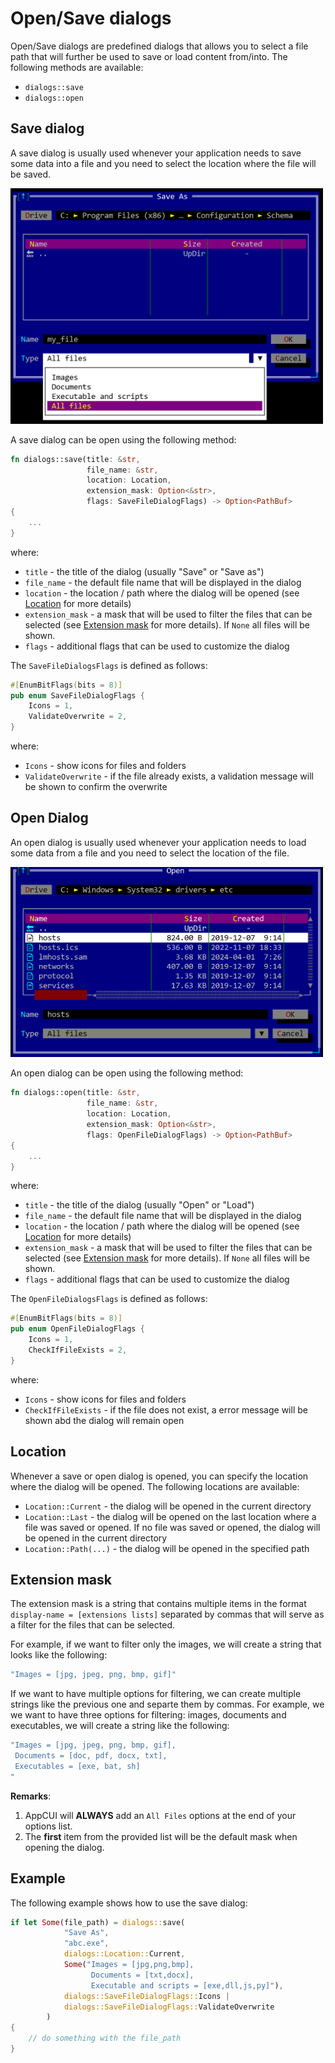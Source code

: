 # Open/Save dialogs

Open/Save dialogs are predefined dialogs that allows you to select a file path that will further be used to save or load content from/into. The following methods are available:
* `dialogs::save`
* `dialogs::open`

## Save dialog

A save dialog is usually used whenever your application needs to save some data into a file and you need to select the location where the file will be saved.

<img src="img/save.png" width=500/>

A save dialog can be open using the following method:
```rs
fn dialogs::save(title: &str, 
                 file_name: &str, 
                 location: Location,
                 extension_mask: Option<&str>,
                 flags: SaveFileDialogFlags) -> Option<PathBuf> 
{
    ...
}
```

where:
* `title` - the title of the dialog (usually "Save" or "Save as")
* `file_name` - the default file name that will be displayed in the dialog
* `location` - the location / path where the dialog will be opened (see [Location](#location) for more details)
* `extension_mask` - a mask that will be used to filter the files that can be selected (see [Extension mask](#extension-mask) for more details). If `None` all files will be shown.
* `flags` - additional flags that can be used to customize the dialog 

The `SaveFileDialogsFlags` is defined as follows:
```rs
#[EnumBitFlags(bits = 8)]
pub enum SaveFileDialogFlags {
    Icons = 1,
    ValidateOverwrite = 2,
}
```

where:
* `Icons` - show icons for files and folders
* `ValidateOverwrite` - if the file already exists, a validation message will be shown to confirm the overwrite
  
## Open Dialog

An open dialog is usually used whenever your application needs to load some data from a file and you need to select the location of the file.

<img src="img/open.png" width=500/>

An open dialog can be open using the following method:
```rs
fn dialogs::open(title: &str, 
                 file_name: &str, 
                 location: Location,
                 extension_mask: Option<&str>,
                 flags: OpenFileDialogFlags) -> Option<PathBuf> 
{
    ...
}
```

where:
* `title` - the title of the dialog (usually "Open" or "Load")
* `file_name` - the default file name that will be displayed in the dialog
* `location` - the location / path where the dialog will be opened (see [Location](#location) for more details)
* `extension_mask` - a mask that will be used to filter the files that can be selected (see [Extension mask](#extension-mask) for more details). If `None` all files will be shown.
* `flags` - additional flags that can be used to customize the dialog 

The `OpenFileDialogsFlags` is defined as follows:
```rs
#[EnumBitFlags(bits = 8)]
pub enum OpenFileDialogFlags {
    Icons = 1,
    CheckIfFileExists = 2,
}
```

where:
* `Icons` - show icons for files and folders
* `CheckIfFileExists` - if the file does not exist, a error message will be shown abd the dialog will remain open

## Location

Whenever a save or open dialog is opened, you can specify the location where the dialog will be opened. The following locations are available:
* `Location::Current` - the dialog will be opened in the current directory
* `Location::Last` - the dialog will be opened on the last location where a file was saved or opened. If no file was saved or opened, the dialog will be opened in the current directory
* `Location::Path(...)` - the dialog will be opened in the specified path

## Extension mask

The extension mask is a string that contains multiple items in the format `display-name = [extensions lists]` separated by commas that will serve as a filter for the files that can be selected. 

For example, if we want to filter only the images, we will create a string that looks like the following:
```rs
"Images = [jpg, jpeg, png, bmp, gif]"
```

If we want to have multiple options for filtering, we can create multiple strings like the previous one and separte them by commas. For example, we we want to have three options for filtering: images, documents and executables, we will create a string like the following:
```rs
"Images = [jpg, jpeg, png, bmp, gif],
 Documents = [doc, pdf, docx, txt],
 Executables = [exe, bat, sh]
"
```

**Remarks**:
1. AppCUI will **ALWAYS** add an `All Files` options at the end of your options list.
2. The **first** item from the provided list will be the default mask when opening the dialog.

## Example

The following example shows how to use the save dialog:

```rs
if let Some(file_path) = dialogs::save(
            "Save As",
            "abc.exe",
            dialogs::Location::Current,
            Some("Images = [jpg,png,bmp], 
                  Documents = [txt,docx], 
                  Executable and scripts = [exe,dll,js,py]"),
            dialogs::SaveFileDialogFlags::Icons |
            dialogs::SaveFileDialogFlags::ValidateOverwrite 
        ) 
{
    // do something with the file_path
}
```